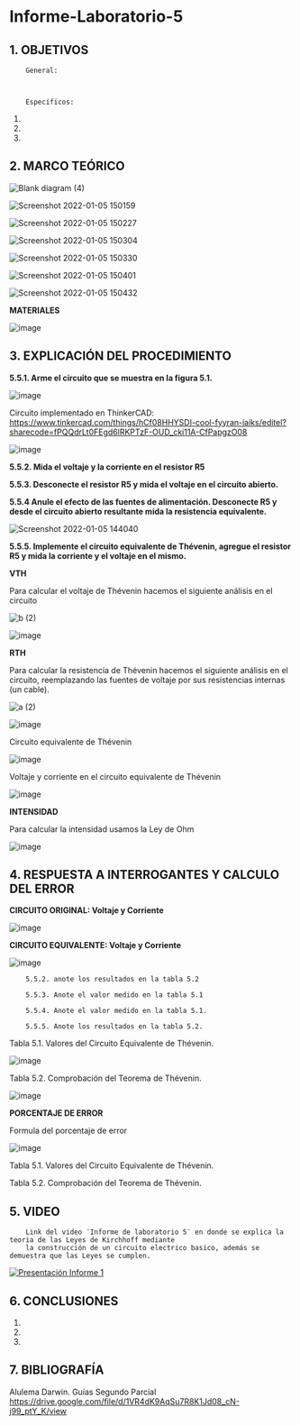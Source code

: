 # Informe-Laboratorio-5

## 1. OBJETIVOS
 
        General: 



        Específicos: 
 
1. 
        
2. 
        
3. 
        

## 2. MARCO TEÓRICO

![Blank diagram (4)](https://user-images.githubusercontent.com/93826527/148281324-145841db-0ab8-4482-8a53-1e60c5decbe4.png)

![Screenshot 2022-01-05 150159](https://user-images.githubusercontent.com/93826527/148281379-8a97b1b3-c157-4989-87c0-7ad340a909a1.png)

![Screenshot 2022-01-05 150227](https://user-images.githubusercontent.com/93826527/148281427-f5a42f35-9587-4a18-9bc1-c1f90f782528.png)

![Screenshot 2022-01-05 150304](https://user-images.githubusercontent.com/93826527/148281490-000773f3-51a7-4c9d-b7a4-28a81bbc7c59.png)

![Screenshot 2022-01-05 150330](https://user-images.githubusercontent.com/93826527/148281537-e2563599-e3ad-48eb-92fa-e5b0e7d5c25e.png)

![Screenshot 2022-01-05 150401](https://user-images.githubusercontent.com/93826527/148281611-8c5dacae-28a6-45ea-ab1a-2a77f9cdebbe.png)

![Screenshot 2022-01-05 150432](https://user-images.githubusercontent.com/93826527/148281687-91697d15-41a9-4b3b-985f-e85308f0df86.png)

**MATERIALES**

![image](https://user-images.githubusercontent.com/93396250/148418977-c0efaeb1-2c2a-4c96-8afc-34f67921733e.png)


## 3. EXPLICACIÓN DEL PROCEDIMIENTO

**5.5.1. Arme el circuito que se muestra en la figura 5.1.**

![image](https://user-images.githubusercontent.com/93396250/148305089-399b9fef-c15c-45b2-b1e8-bd3d795bfea2.png)

Circuito implementado en ThinkerCAD: https://www.tinkercad.com/things/hCf08HHYSDI-cool-fyyran-jaiks/editel?sharecode=fPQQdrLt0FEgd6lRKPTzF-OUD_cki11A-CfPapgzO08

![image](https://user-images.githubusercontent.com/93396250/148307513-f69bc9b8-276e-4de6-8159-89762e757114.png)

**5.5.2. Mida el voltaje y la corriente en el resistor R5**




**5.5.3. Desconecte el resistor R5 y mida el voltaje en el circuito abierto.**





**5.5.4 Anule el efecto de las fuentes de alimentación. Desconecte R5 y desde el circuito abierto resultante mida la resistencia equivalente.**

![Screenshot 2022-01-05 144040](https://user-images.githubusercontent.com/93826527/148278631-407bd5c9-31fb-475c-a400-a7479ec06f57.png)


**5.5.5. Implemente el circuito equivalente de Thévenin, agregue el resistor R5 y mida la corriente y el voltaje en el mismo.**


**VTH**

Para calcular el voltaje de Thévenin hacemos el siguiente análisis en el circuito

![b (2)](https://user-images.githubusercontent.com/93396250/148467709-f6d3cf34-1607-4feb-b187-7b38af253977.jpg)

![image](https://user-images.githubusercontent.com/93396250/148469556-ef5d070c-cc61-4f93-9e9a-935bd0159b07.png)


**RTH**

Para calcular la resistencia de Thévenin hacemos el siguiente análisis en el circuito, reemplazando las fuentes de voltaje por sus resistencias internas (un cable). 

![a (2)](https://user-images.githubusercontent.com/93396250/148467865-45935a8f-3271-4247-8eb5-20209c84c347.jpg)

![image](https://user-images.githubusercontent.com/93396250/148469578-ecc51fe9-7ae5-426d-8d45-2f19558671fe.png)



Circuito equivalente de Thévenin

![image](https://user-images.githubusercontent.com/93396250/148468727-69c3b664-edce-49b7-b2c4-37533492a73b.png)

Voltaje y corriente en el circuito equivalente de Thévenin

![image](https://user-images.githubusercontent.com/93396250/148469026-941eca21-180b-4f80-9c9d-ebd00199e228.png)


**INTENSIDAD**

Para calcular la intensidad usamos la Ley de Ohm

![image](https://user-images.githubusercontent.com/93396250/148469776-db413449-7f1b-4a39-acf1-03e61553fd59.png)


## 4. RESPUESTA A INTERROGANTES Y CALCULO DEL ERROR
      
**CIRCUITO ORIGINAL: Voltaje y Corriente**

![image](https://user-images.githubusercontent.com/93396250/148494708-82bf0e98-8908-4b51-954c-34ef1664335e.png)


**CIRCUITO EQUIVALENTE: Voltaje y Corriente**

![image](https://user-images.githubusercontent.com/93396250/148494804-cdccd86a-eff4-4e2e-a8c5-3883875e1dda.png)


        5.5.2. anote los resultados en la tabla 5.2

        5.5.3. Anote el valor medido en la tabla 5.1

        5.5.4. Anote el valor medido en la tabla 5.1.

        5.5.5. Anote los resultados en la tabla 5.2.

Tabla 5.1. Valores del Circuito Equivalente de Thévenin.

![image](https://user-images.githubusercontent.com/93396250/148496194-81dd2fee-8a9c-4376-9b45-e90d6c2e9d95.png)



Tabla 5.2. Comprobación del Teorema de Thévenin.

![image](https://user-images.githubusercontent.com/93396250/148495400-0742135d-06d0-419b-88c8-961d351ba6e8.png)


**PORCENTAJE DE ERROR**

Formula del porcentaje de error

![image](https://user-images.githubusercontent.com/93396250/148498818-6f92a1c2-8396-4d17-985f-f4b17c0c6d34.png)


Tabla 5.1. Valores del Circuito Equivalente de Thévenin.



Tabla 5.2. Comprobación del Teorema de Thévenin.


## 5. VIDEO

        Link del video ¨Informe de laboratorio 5¨ en donde se explica la teoria de las Leyes de Kirchhoff mediante 
        la construcción de un circuito electrico basico, además se demuestra que las Leyes se cumplen.
 

 
[![Presentación Informe 1](https://img.youtube.com/vi/iyJIL712wRU/0.jpg)](https://www.youtube.com/watch?v=iyJIL712wRU)



## 6. CONCLUSIONES

   1. 
        
   2. 
        
   3. 
        

## 7. BIBLIOGRAFÍA

Alulema Darwin. Guías Segundo Parcial https://drive.google.com/file/d/1VR4dK9AqSu7R8K1Jd08_cN-j99_ptY_K/view


